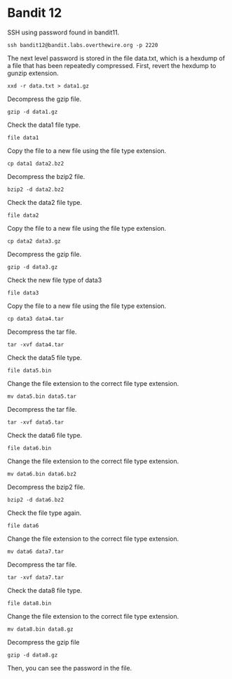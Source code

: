 <h1>Bandit 12</h1>
SSH using password found in bandit11.

```
ssh bandit12@bandit.labs.overthewire.org -p 2220
```

The next level password is stored in the file data.txt, which is a hexdump of a file that has been repeatedly compressed.
First, revert the hexdump to gunzip extension.

```
xxd -r data.txt > data1.gz
```

Decompress the gzip file.

```
gzip -d data1.gz
```

Check the data1 file type.

```
file data1
```

Copy the file to a new file using the file type extension.

```
cp data1 data2.bz2
```

Decompress the bzip2 file.

```
bzip2 -d data2.bz2
```

Check the data2 file type.

```
file data2
```

Copy the file to a new file using the file type extension.

```
cp data2 data3.gz
```

Decompress the gzip file.

```
gzip -d data3.gz
```

Check the new file type of data3

```
file data3
```

Copy the file to a new file using the file type extension.

```
cp data3 data4.tar
```

Decompress the tar file.

```
tar -xvf data4.tar
```

Check the data5 file type.

```
file data5.bin
```

Change the file extension to the correct file type extension.

```
mv data5.bin data5.tar
```

Decompress the tar file.

```
tar -xvf data5.tar
```

Check the data6 file type.

```
file data6.bin
```

Change the file extension to the correct file type extension.

```
mv data6.bin data6.bz2
```

Decompress the bzip2 file.

```
bzip2 -d data6.bz2
```

Check the file type again.

```
file data6
```

Change the file extension to the correct file type extension.

```
mv data6 data7.tar
```

Decompress the tar file.

```
tar -xvf data7.tar
```

Check the data8 file type.

```
file data8.bin
```

Change the file extension to the correct file type extension.

```
mv data8.bin data8.gz
```

Decompress the gzip file

```
gzip -d data8.gz
```

Then, you can see the password in the file.
